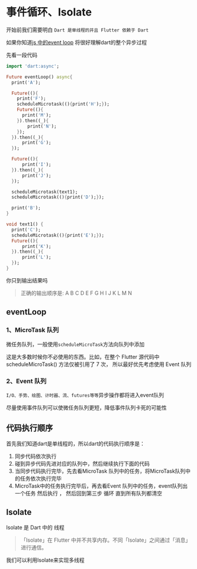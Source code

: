 # 事件循环、Isolate
开始前我们需要明白 `Dart 是单线程的并且 Flutter 依赖于 Dart`

如果你知道[js 中的event loop](https://github.com/gushisan/markdown/blob/master/bottom-learning/event-loop.md) 将很好理解dart的整个异步过程

先看一段代码
```dart
import 'dart:async';

Future eventLoop() async{
  print('A');

  Future((){
    print('F');
    scheduleMicrotask((){print('H');});
    Future((){
      print('M');
    }).then((_){
        print('N');
    });
  }).then((_){
      print('G');
  });

  Future((){
      print('I');
  }).then((_){
      print('J');
  });

  scheduleMicrotask(text1);
  scheduleMicrotask((){print('D');});

  print('B');
}

void text1() {
  print('C');
  scheduleMicrotask((){print('E');});
  Future((){
      print('K');
  }).then((_){
      print('L');
  });
}
```
你只到输出结果吗

> 正确的输出顺序是: A B C D E F G H I J K L M N


## eventLoop
### 1、MicroTask 队列
微任务队列，一般使用`scheduleMicroTask`方法向队列中添加

这是大多数时候你不必使用的东西。比如，在整个 Flutter 源代码中 scheduleMicroTask() 方法仅被引用了 7 次， 所以最好优先考虑使用 Event 队列
### 2、Event 队列
 `I/O、手势、绘图、计时器、流、futures等等`异步操作都将进入event队列

 尽量使用事件队列可以使微任务队列更短，降低事件队列卡死的可能性

## 代码执行顺序
首先我们知道dart是单线程的，所以dart的代码执行顺序是：
1. 同步代码依次执行
2. 碰到异步代码先进对应的队列中，然后继续执行下面的代码
3. 当同步代码执行完毕，先去看MicroTask 队列中的任务，将MicroTask队列中的任务依次执行完毕
4. MicroTask中的任务执行完毕后，再去看Event 队列中的任务，event队列出一个任务 然后执行 ， 然后回到第三步 循环  直到所有队列都清空

## Isolate
Isolate 是 Dart 中的 线程
> 「Isolate」在 Flutter 中并不共享内存。不同「Isolate」之间通过「消息」进行通信。

我们可以利用Isolate来实现多线程
